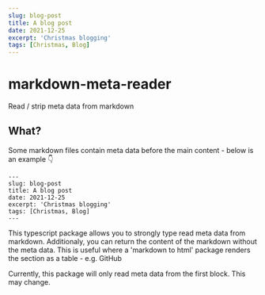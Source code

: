 ```yaml
---
slug: blog-post
title: A blog post
date: 2021-12-25
excerpt: 'Christmas blogging'
tags: [Christmas, Blog]
---
```


# markdown-meta-reader

Read / strip meta data from markdown

## What?

Some markdown files contain meta data before the main content - below is an example 👇

```
---
slug: blog-post
title: A blog post
date: 2021-12-25
excerpt: 'Christmas blogging'
tags: [Christmas, Blog]
---
```

This typescript package allows you to strongly type read meta data from markdown.
Additionaly, you can return the content of the markdown without the meta data.
This is useful where a 'markdown to html' package renders the section as a table - e.g. GitHub

Currently, this package will only read meta data from the first block.
This may change.
